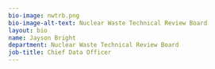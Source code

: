 ```yaml
---
bio-image: nwtrb.png
bio-image-alt-text: Nuclear Waste Technical Review Board
layout: bio
name: Jayson Bright
department: Nuclear Waste Technical Review Board
job-title: Chief Data Officer
---
```

